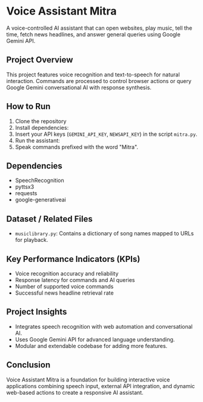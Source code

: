 # Voice Assistant Mitra

A voice-controlled AI assistant that can open websites, play music, tell the time, fetch news headlines, and answer general queries using Google Gemini API.

## Project Overview

This project features voice recognition and text-to-speech for natural interaction. Commands are processed to control browser actions or query Google Gemini conversational AI with response synthesis.

## How to Run

1. Clone the repository
2. Install dependencies:
3. Insert your API keys (`GEMINI_API_KEY`, `NEWSAPI_KEY`) in the script `mitra.py`.
4. Run the assistant:
5. Speak commands prefixed with the word "Mitra".

## Dependencies

- SpeechRecognition
- pyttsx3
- requests
- google-generativeai

## Dataset / Related Files

- `musiclibrary.py`: Contains a dictionary of song names mapped to URLs for playback.

## Key Performance Indicators (KPIs)

- Voice recognition accuracy and reliability
- Response latency for commands and AI queries
- Number of supported voice commands
- Successful news headline retrieval rate

## Project Insights

- Integrates speech recognition with web automation and conversational AI.
- Uses Google Gemini API for advanced language understanding.
- Modular and extendable codebase for adding more features.

## Conclusion

Voice Assistant Mitra is a foundation for building interactive voice applications combining speech input, external API integration, and dynamic web-based actions to create a responsive AI assistant.

